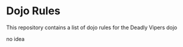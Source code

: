 Dojo Rules
==========

This repository contains a list of dojo rules for the Deadly Vipers dojo

no idea

